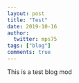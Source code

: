 ```yaml
---
layout: post
title: "Test"
date: 2019-10-16
author:
  twitter: mps75
tags: ["blog"]
comments: true
---
```


This is a test blog mod

